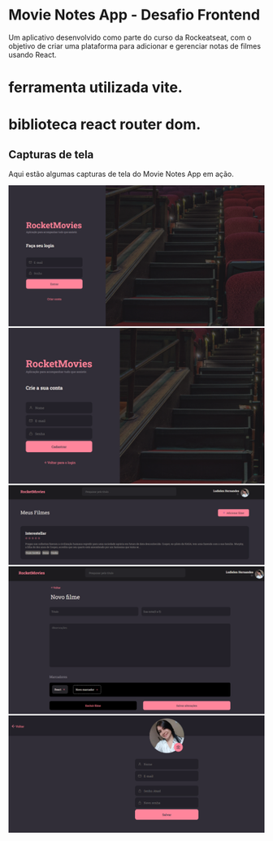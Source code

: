 # Movie Notes App - Desafio Frontend

Um aplicativo desenvolvido como parte do curso da Rockeatseat, com o objetivo de criar uma plataforma para adicionar e gerenciar notas de filmes usando React.

# ferramenta utilizada vite.
# biblioteca react router dom.

## Capturas de tela

Aqui estão algumas capturas de tela do Movie Notes App em ação. 

![pagina de login](screenshots/login.png)
![criar conta](screenshots/criarConta.png)
![Botao de adicionar filme](screenshots/adicionarFilme.png)
![notas de filme](screenshots/notasFilme.png)
![perfil](screenshots/perfil.png)